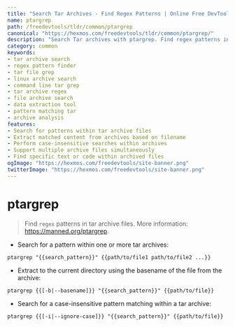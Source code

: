 ```yaml
---
title: "Search Tar Archives - Find Regex Patterns | Online Free DevTools by Hexmos"
name: ptargrep
path: /freedevtools/tldr/common/ptargrep
canonical: "https://hexmos.com/freedevtools/tldr/common/ptargrep/"
description: "Search Tar archives with ptargrep. Find regex patterns in tar files for efficient code analysis and data extraction. Free online tool, no registration required."
category: common
keywords:
- tar archive search
- regex pattern finder
- tar file grep
- linux archive search
- command line tar grep
- tar archive regex
- file archive search
- data extraction tool
- pattern matching tar
- archive analysis
features:
- Search for patterns within tar archive files
- Extract matched content from archives based on filename
- Perform case-insensitive searches within archives
- Support multiple archive files simultaneously
- Find specific text or code within archived files
ogImage: "https://hexmos.com/freedevtools/site-banner.png"
twitterImage: "https://hexmos.com/freedevtools/site-banner.png"
---
```


# ptargrep

> Find `regex` patterns in tar archive files.
> More information: <https://manned.org/ptargrep>.

- Search for a pattern within one or more tar archives:

`ptargrep "{{search_pattern}}" {{path/to/file1 path/to/file2 ...}}`

- Extract to the current directory using the basename of the file from the archive:

`ptargrep {{[-b|--basename]}} "{{search_pattern}}" {{path/to/file}}`

- Search for a case-insensitive pattern matching within a tar archive:

`ptargrep {{[-i|--ignore-case]}} "{{search_pattern}}" {{path/to/file}}`
